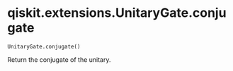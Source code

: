 # qiskit.extensions.UnitaryGate.conjugate

`UnitaryGate.conjugate()`

Return the conjugate of the unitary.
